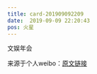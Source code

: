 ```yaml
---
title: card-201909092209
date:  2019-09-09 22:20:43
pos: 火星
---
```

文娱年会 

来源于个人weibo：[原文链接](https://m.weibo.cn/status/I6bnKbPRO?mblogid=I6bnKbPRO)